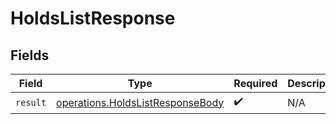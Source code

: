 # HoldsListResponse


## Fields

| Field                                                                                | Type                                                                                 | Required                                                                             | Description                                                                          |
| ------------------------------------------------------------------------------------ | ------------------------------------------------------------------------------------ | ------------------------------------------------------------------------------------ | ------------------------------------------------------------------------------------ |
| `result`                                                                             | [operations.HoldsListResponseBody](../../models/operations/holdslistresponsebody.md) | :heavy_check_mark:                                                                   | N/A                                                                                  |